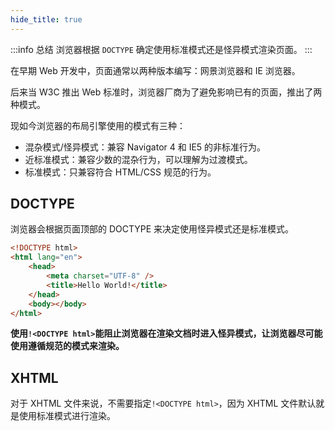 ```yaml
---
hide_title: true
---
```


:::info 总结
浏览器根据 `DOCTYPE` 确定使用标准模式还是怪异模式渲染页面。
:::

在早期 Web 开发中，页面通常以两种版本编写：网景浏览器和 IE 浏览器。

后来当 W3C 推出 Web 标准时，浏览器厂商为了避免影响已有的页面，推出了两种模式。

现如今浏览器的布局引擎使用的模式有三种：

-   混杂模式/怪异模式：兼容 Navigator 4 和 IE5 的非标准行为。
-   近标准模式：兼容少数的混杂行为，可以理解为过渡模式。
-   标准模式：只兼容符合 HTML/CSS 规范的行为。

## DOCTYPE

浏览器会根据页面顶部的 DOCTYPE 来决定使用怪异模式还是标准模式。

```html
<!DOCTYPE html>
<html lang="en">
	<head>
		<meta charset="UTF-8" />
		<title>Hello World!</title>
	</head>
	<body></body>
</html>
```

**使用`!<DOCTYPE html>`能阻止浏览器在渲染文档时进入怪异模式，让浏览器尽可能使用遵循规范的模式来渲染。**

## XHTML

对于 XHTML 文件来说，不需要指定`!<DOCTYPE html>`，因为 XHTML 文件默认就是使用标准模式进行渲染。
